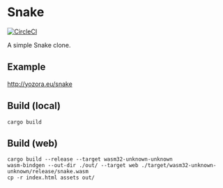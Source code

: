 # Snake

[![CircleCI](https://dl.circleci.com/status-badge/img/gh/Christoph-D/snake/tree/main.svg?style=svg)](https://dl.circleci.com/status-badge/redirect/gh/Christoph-D/snake/tree/main)

A simple Snake clone.

## Example

<http://yozora.eu/snake>

## Build (local)

```shell
cargo build
```

## Build (web)

```shell
cargo build --release --target wasm32-unknown-unknown
wasm-bindgen --out-dir ./out/ --target web ./target/wasm32-unknown-unknown/release/snake.wasm
cp -r index.html assets out/
```
